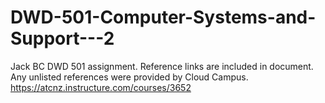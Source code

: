 # DWD-501-Computer-Systems-and-Support---2
Jack BC DWD 501 assignment.
Reference links are included in document. Any unlisted references were provided by Cloud Campus. https://atcnz.instructure.com/courses/3652
